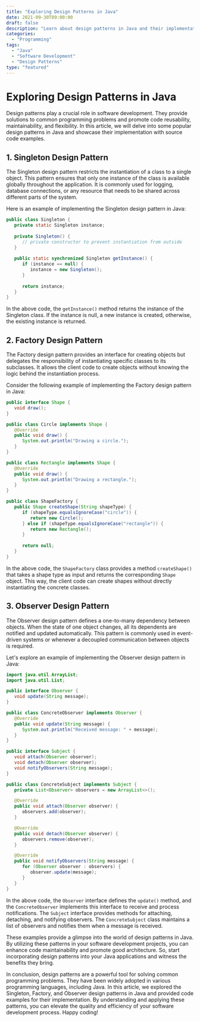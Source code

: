 ```yaml
--- 
title: "Exploring Design Patterns in Java"
date: 2021-09-30T09:00:00
draft: false 
description: "Learn about design patterns in Java and their implementation with source code examples."
categories: 
  - "Programming"
tags:
  - "Java"
  - "Software Development"
  - "Design Patterns"
type: "featured"
---
```


# Exploring Design Patterns in Java

Design patterns play a crucial role in software development. They provide solutions to common programming problems and promote code reusability, maintainability, and flexibility. In this article, we will delve into some popular design patterns in Java and showcase their implementation with source code examples.

## 1. Singleton Design Pattern

The Singleton design pattern restricts the instantiation of a class to a single object. This pattern ensures that only one instance of the class is available globally throughout the application. It is commonly used for logging, database connections, or any resource that needs to be shared across different parts of the system.

Here is an example of implementing the Singleton design pattern in Java:

```java
public class Singleton {
   private static Singleton instance;
   
   private Singleton() {
      // private constructor to prevent instantiation from outside
   }
   
   public static synchronized Singleton getInstance() {
      if (instance == null) {
         instance = new Singleton();
      }
      
      return instance;
   }
}
```

In the above code, the `getInstance()` method returns the instance of the Singleton class. If the instance is null, a new instance is created, otherwise, the existing instance is returned.

## 2. Factory Design Pattern

The Factory design pattern provides an interface for creating objects but delegates the responsibility of instantiating specific classes to its subclasses. It allows the client code to create objects without knowing the logic behind the instantiation process.

Consider the following example of implementing the Factory design pattern in Java:

```java
public interface Shape {
   void draw();
}

public class Circle implements Shape {
   @Override
   public void draw() {
      System.out.println("Drawing a circle.");
   }
}

public class Rectangle implements Shape {
   @Override
   public void draw() {
      System.out.println("Drawing a rectangle.");
   }
}

public class ShapeFactory {
   public Shape createShape(String shapeType) {
      if (shapeType.equalsIgnoreCase("circle")) {
         return new Circle();
      } else if (shapeType.equalsIgnoreCase("rectangle")) {
         return new Rectangle();
      }
      
      return null;
   }
}
```

In the above code, the `ShapeFactory` class provides a method `createShape()` that takes a shape type as input and returns the corresponding `Shape` object. This way, the client code can create shapes without directly instantiating the concrete classes.

## 3. Observer Design Pattern

The Observer design pattern defines a one-to-many dependency between objects. When the state of one object changes, all its dependents are notified and updated automatically. This pattern is commonly used in event-driven systems or whenever a decoupled communication between objects is required.

Let's explore an example of implementing the Observer design pattern in Java:

```java
import java.util.ArrayList;
import java.util.List;

public interface Observer {
   void update(String message);
}

public class ConcreteObserver implements Observer {
   @Override
   public void update(String message) {
      System.out.println("Received message: " + message);
   }
}

public interface Subject {
   void attach(Observer observer);
   void detach(Observer observer);
   void notifyObservers(String message);
}

public class ConcreteSubject implements Subject {
   private List<Observer> observers = new ArrayList<>();

   @Override
   public void attach(Observer observer) {
      observers.add(observer);
   }

   @Override
   public void detach(Observer observer) {
      observers.remove(observer);
   }

   @Override
   public void notifyObservers(String message) {
      for (Observer observer : observers) {
         observer.update(message);
      }
   }
}
```

In the above code, the `Observer` interface defines the `update()` method, and the `ConcreteObserver` implements this interface to receive and process notifications. The `Subject` interface provides methods for attaching, detaching, and notifying observers. The `ConcreteSubject` class maintains a list of observers and notifies them when a message is received.

These examples provide a glimpse into the world of design patterns in Java. By utilizing these patterns in your software development projects, you can enhance code maintainability and promote good architecture. So, start incorporating design patterns into your Java applications and witness the benefits they bring.

In conclusion, design patterns are a powerful tool for solving common programming problems. They have been widely adopted in various programming languages, including Java. In this article, we explored the Singleton, Factory, and Observer design patterns in Java and provided code examples for their implementation. By understanding and applying these patterns, you can elevate the quality and efficiency of your software development process. Happy coding!
